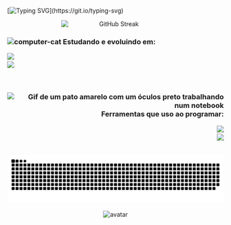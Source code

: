 
[![Typing SVG](https://readme-typing-svg.demolab.com?font=Micro+5&size=70&duration=4000&pause=1000&color=40F72C&center=true&vCenter=true&random=false&width=1100&height=100&lines=Hello%2C+I'm+Lucas+Almeida;I'm+a+Computer+Engineer+Student+at+UFBA;I+love+technology%2C+programming%2C+games%2C+A.I.+etc;Nice+to+meet+you!)](https://git.io/typing-svg)

<div align="center">
<img style="display: block; margin-left: auto; margin-right: auto; width: 50%;" src="https://streak-stats.demolab.com?user=lucas-almeida-1&theme=transparent&background=45%2C2917B857%2C00000074" alt="GitHub Streak">
</div>

### <div><img src="https://github.com/user-attachments/assets/b4567a73-8d99-4be1-81bb-a3c826446a81" alt="computer-cat" width="60" height="35"> Estudando e evoluindo em:</div>


<p align="left">
  <a href="https://skillicons.dev">
    <img src="https://skillicons.dev/icons?i=md,cpp,python,java,cs,ruby,react" />
    <br>
    <img src="https://skillicons.dev/icons?i=html,css,js,threejs,flask,dart,flutter" />
  </a>
</p>

<br>


### <div align="right"><img src="https://media.giphy.com/media/Oj25fisQ3zhukVWY96/giphy.gif" alt="Gif de um pato amarelo com um óculos preto trabalhando num notebook" width="45" height="45"> Ferramentas que uso ao programar:</div>


<p align="right">
  <a href="https://skillicons.dev">
    <img src="https://skillicons.dev/icons?i=git,github,vscode,visualstudio,androidstudio,unity,blender" />
    <br>
    <img src="https://skillicons.dev/icons?i=idea,devto,stackoverflow,discord,notion,figma,postgresql" />
  </a>
</p>

<br>

<!--
<div align="center">
  <img src="https://github-readme-activity-graph.vercel.app/graph?username=lucas-almeida-1" alt="activity graph of lucas-almeida-1 github profile" width="640">
</div>
-->

<div align="center">
  <picture>
    <source media="(prefers-color-scheme: dark)" srcset="https://raw.githubusercontent.com/lucas-almeida-1/lucas-almeida-1/output/github-contribution-grid-snake-dark.svg">
    <source media="(prefers-color-scheme: light)" srcset="https://raw.githubusercontent.com/lucas-almeida-1/lucas-almeida-1/output/github-contribution-grid-snake.svg">
    <img alt="github contribution grid snake animation" src="https://raw.githubusercontent.com/lucas-almeida-1/lucas-almeida-1/output/github-contribution-grid-snake.svg">
  </picture>
</div>

<br>

<div align="center">
  <img src="https://github.com/user-attachments/assets/ece7c838-9da9-4326-8396-c33b9e6a1649" alt="avatar" width="320" height="180"</a>
</div>

